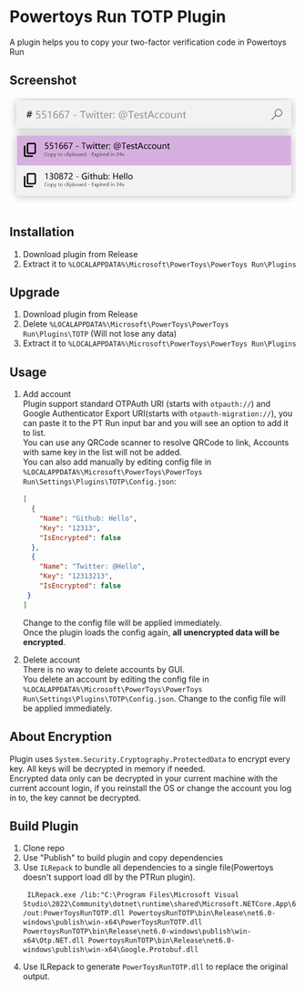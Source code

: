 # Powertoys Run TOTP Plugin
A plugin helps you to copy your two-factor verification code in Powertoys Run


## Screenshot
![screenshot](./assets/screenshot.png)

## Installation
1. Download plugin from Release
2. Extract it to `%LOCALAPPDATA%\Microsoft\PowerToys\PowerToys Run\Plugins`

## Upgrade
1. Download plugin from Release
2. Delete `%LOCALAPPDATA%\Microsoft\PowerToys\PowerToys Run\Plugins\TOTP` (Will not lose any data)
3. Extract it to `%LOCALAPPDATA%\Microsoft\PowerToys\PowerToys Run\Plugins`

## Usage
1. Add account  
Plugin support standard OTPAuth URI (starts with `otpauth://`) and Google Authenticator Export URI(starts with `otpauth-migration://`), you can paste it to the PT Run input bar and you will see an option to add it to list.  
You can use any QRCode scanner to resolve QRCode to link, Accounts with same key in the list will not be added.  
You can also add manually by editing config file in `%LOCALAPPDATA%\Microsoft\PowerToys\PowerToys Run\Settings\Plugins\TOTP\Config.json`:
    ```json
    [
      {
        "Name": "Github: Hello",
        "Key": "12313",
        "IsEncrypted": false
      },
      {
        "Name": "Twitter: @Hello",
        "Key": "12313213",
        "IsEncrypted": false
     }
    ]
    ```
    Change to the config file will be applied immediately.  
    Once the plugin loads the config again, **all unencrypted data will be encrypted**.

2. Delete account  
There is no way to delete accounts by GUI.   
You delete an account by editing the config file in `%LOCALAPPDATA%\Microsoft\PowerToys\PowerToys Run\Settings\Plugins\TOTP\Config.json`.
Change to the config file will be applied immediately.


## About Encryption
Plugin uses `System.Security.Cryptography.ProtectedData` to encrypt every key. All keys will be decrypted in memory if needed.  
Encrypted data only can be decrypted in your current machine with the current account login, if you reinstall the OS or change the account you log in to, the key cannot be decrypted.

## Build Plugin
1. Clone repo
2. Use "Publish" to build plugin and copy dependencies
3. Use `ILRepack` to bundle all dependencies to a single file(Powertoys doesn't support load dll by the PTRun plugin).
   ```
    ILRepack.exe /lib:"C:\Program Files\Microsoft Visual Studio\2022\Community\dotnet\runtime\shared\Microsoft.NETCore.App\6.0.16" /out:PowerToysRunTOTP.dll PowertoysRunTOTP\bin\Release\net6.0-windows\publish\win-x64\PowerToysRunTOTP.dll PowertoysRunTOTP\bin\Release\net6.0-windows\publish\win-x64\Otp.NET.dll PowertoysRunTOTP\bin\Release\net6.0-windows\publish\win-x64\Google.Protobuf.dll
   ```
4. Use ILRepack to generate `PowerToysRunTOTP.dll` to replace the original output.
